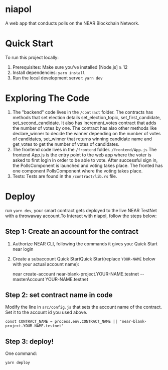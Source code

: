 niapol
==================

A web app that conducts polls on the NEAR Blockchain Network.


Quick Start
===========

To run this project locally:

1. Prerequisites: Make sure you've installed [Node.js] ≥ 12
2. Install dependencies: `yarn install`
3. Run the local development server: `yarn dev` 

Exploring The Code
==================

1. The "backend" code lives in the `/contract` folder. 
      The contracts has methods that set election details set_election_topic, set_first_candidate, set_second_candidate.
      It also has increment_votes contract that adds the number of votes by one.
      The contract has also other methods like declare_winner to decide the winner depending on the number of votes of candidates,
      set_winner that returns winning candidate name and get_votes to get the number of votes of candidates.
2. The frontend code lives in the `/frontend` folder. `/frontend/App.js` 
      The frontend App.js is the entry point to the web app where the voter is asked to first login in order to be able to vote. 
      After successful sign in, the PollsComponent is launched and voting takes place.
      The fronted has one component PollsComponent where the voting takes place.
3. Tests: Tests are found in the `/contract/lib.rs` file.

Deploy
======

run `yarn dev`, your smart contract gets deployed to the live NEAR TestNet with a throwaway account.To Interact with niapol, follow the steps below:

Step 1: Create an account for the contract
------------------------------------------
1. Authorize NEAR CLI, following the commands it gives you:
Quick Start
      near login

2. Create a subaccount Quick StartQuick Start(replace `YOUR-NAME` below with your actual account name):

      near create-account near-blank-project.YOUR-NAME.testnet --masterAccount YOUR-NAME.testnet

Step 2: set contract name in code
---------------------------------

Modify the line in `src/config.js` that sets the account name of the contract. Set it to the account id you used above.

    const CONTRACT_NAME = process.env.CONTRACT_NAME || 'near-blank-project.YOUR-NAME.testnet'


Step 3: deploy!
---------------

One command:

    yarn deploy



